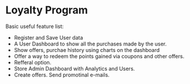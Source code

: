 # Loyalty Program

Basic useful feature list:

 * Register and Save User data
 * A User Dashboard to show all the purchases made by the user.
 * Show offers, purchae history using charts on the dashboard
 * Offer a way to redeem the points gained via coupons and other offers.
 * Refferal option.
 * Store Admin Dashboard with Analytics and Users.
 * Create offers. Send promotinal e-mails.

